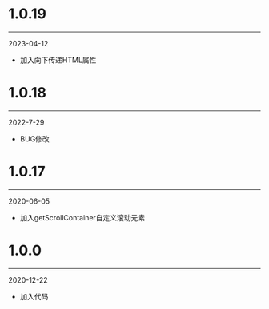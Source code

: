 # 1.0.19

***

2023-04-12

* 加入向下传递HTML属性

# 1.0.18

***

2022-7-29

* BUG修改

# 1.0.17

***

2020-06-05

* 加入getScrollContainer自定义滚动元素

# 1.0.0

***

2020-12-22

* 加入代码
